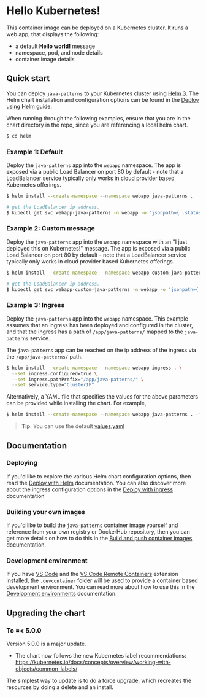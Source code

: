 # Hello Kubernetes!

This container image can be deployed on a Kubernetes cluster. It runs a web app, that displays the following:

- a default **Hello world!** message
- namespace, pod, and node details
- container image details

## Quick start

You can deploy `java-patterns` to your Kubernetes cluster using [Helm 3](https://helm.sh/docs/intro/install/). The Helm chart installation and configuration
options can be found in the [Deploy using Helm](docs/deploy-using-helm.md) guide.

When running through the following examples, ensure that you are in the chart directory in the repo, since you are referencing a local helm chart.

```bash
$ cd helm
```

### Example 1: Default

Deploy the `java-patterns` app into the `webapp` namespace. The app is exposed via a public Load Balancer on port 80 by default - note that a LoadBalancer
service typically only works in cloud provider based Kubernetes offerings.

```bash
$ helm install --create-namespace --namespace webapp java-patterns .

# get the LoadBalancer ip address.
$ kubectl get svc webapp-java-patterns -n webapp -o 'jsonpath={ .status.loadBalancer.ingress[0].ip }'
```

### Example 2: Custom message

Deploy the `java-patterns` app into the `webapp` namespace with an "I just deployed this on Kubernetes!" message. The app is exposed via a public Load Balancer
on port 80 by default - note that a LoadBalancer service typically only works in cloud provider based Kubernetes offerings.

```bash
$ helm install --create-namespace --namespace webapp custom-java-patterns . --set message="I just deployed this on Kubernetes!"

# get the LoadBalancer ip address.
$ kubectl get svc webapp-custom-java-patterns -n webapp -o 'jsonpath={ .status.loadBalancer.ingress[0].ip }'
```

### Example 3: Ingress

Deploy the `java-patterns` app into the `webapp` namespace. This example assumes that an ingress has been deployed and configured in the cluster, and that the
ingress has a path of `/app/java-patterns/` mapped to the `java-patterns` service.

The `java-patterns` app can be reached on the ip address of the ingress via the `/app/java-patterns/` path.

```bash
$ helm install --create-namespace --namespace webapp ingress . \
  --set ingress.configured=true \
  --set ingress.pathPrefix="/app/java-patterns/" \
  --set service.type="ClusterIP"
```

Alternatively, a YAML file that specifies the values for the above parameters can be provided while installing the chart. For example,

```bash
$ helm install --create-namespace --namespace webapp java-patterns . -f values.yaml
```

> **Tip**: You can use the default [values.yaml](values.yaml)

## Documentation

### Deploying

If you'd like to explore the various Helm chart configuration options, then read the [Deploy with Helm](docs/deploy-using-helm.md) documentation. You can also
discover more about the ingress configuration options in the [Deploy with ingress](docs/deploy-with-ingress.md) documentation

### Building your own images

If you'd like to build the `java-patterns` container image yourself and reference from your own registry or DockerHub repository, then you can get more details
on how to do this in the [Build and push container images](docs/build-and-push-container-images.md) documentation.

### Development environment

If you have [VS Code](https://code.visualstudio.com/) and
the [VS Code Remote Containers](https://marketplace.visualstudio.com/items?itemName=ms-vscode-remote.remote-containers) extension installed, the `.devcontainer`
folder will be used to provide a container based development environment. You can read more about how to use this in
the [Development environments](docs/development-environment.md) documentation.

## Upgrading the chart

### To =< 5.0.0

Version 5.0.0 is a major update.

* The chart now follows the new Kubernetes label recommendations:
  <https://kubernetes.io/docs/concepts/overview/working-with-objects/common-labels/>

The simplest way to update is to do a force upgrade, which recreates the resources by doing a delete and an install.
